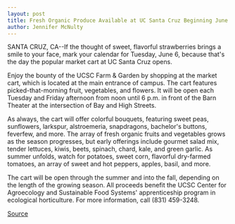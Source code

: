 ```yaml
---
layout: post
title: Fresh Organic Produce Available at UC Santa Cruz Beginning June 6
author: Jennifer McNulty
---
```


SANTA CRUZ, CA--If the thought of sweet, flavorful strawberries brings a smile to your face, mark your calendar for Tuesday, June 6, because that's the day the popular market cart at UC Santa Cruz opens.

Enjoy the bounty of the UCSC Farm & Garden by shopping at the market cart, which is located at the main entrance of campus. The cart features picked-that-morning fruit, vegetables, and flowers. It will be open each Tuesday and Friday afternoon from noon until 6 p.m. in front of the Barn Theater at the intersection of Bay and High Streets.

As always, the cart will offer colorful bouquets, featuring sweet peas, sunflowers, larkspur, alstroemeria, snapdragons, bachelor's buttons, feverfew, and more. The array of fresh organic fruits and vegetables grows as the season progresses, but early offerings include gourmet salad mix, tender lettuces, kiwis, beets, spinach, chard, kale, and green garlic. As summer unfolds, watch for potatoes, sweet corn, flavorful dry-farmed tomatoes, an array of sweet and hot peppers, apples, basil, and more.

The cart will be open through the summer and into the fall, depending on the length of the growing season. All proceeds benefit the UCSC Center for Agroecology and Sustainable Food Systems' apprenticeship program in ecological horticulture. For more information, call (831) 459-3248.

[Source](http://www1.ucsc.edu/news_events/press_releases/archive/99-00/05-00/market_cart.htm "Permalink to Fresh organic produce available at UC Santa Cruz beginning June 6")
